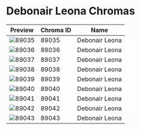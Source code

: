 # Debonair Leona Chromas

| Preview | Chroma ID | Name |
|---------|-----------|------|
| ![89035](https://raw.communitydragon.org/latest/plugins/rcp-be-lol-game-data/global/default/v1/champion-chroma-images/89/89035.png) | 89035 | Debonair Leona |
| ![89036](https://raw.communitydragon.org/latest/plugins/rcp-be-lol-game-data/global/default/v1/champion-chroma-images/89/89036.png) | 89036 | Debonair Leona |
| ![89037](https://raw.communitydragon.org/latest/plugins/rcp-be-lol-game-data/global/default/v1/champion-chroma-images/89/89037.png) | 89037 | Debonair Leona |
| ![89038](https://raw.communitydragon.org/latest/plugins/rcp-be-lol-game-data/global/default/v1/champion-chroma-images/89/89038.png) | 89038 | Debonair Leona |
| ![89039](https://raw.communitydragon.org/latest/plugins/rcp-be-lol-game-data/global/default/v1/champion-chroma-images/89/89039.png) | 89039 | Debonair Leona |
| ![89040](https://raw.communitydragon.org/latest/plugins/rcp-be-lol-game-data/global/default/v1/champion-chroma-images/89/89040.png) | 89040 | Debonair Leona |
| ![89041](https://raw.communitydragon.org/latest/plugins/rcp-be-lol-game-data/global/default/v1/champion-chroma-images/89/89041.png) | 89041 | Debonair Leona |
| ![89042](https://raw.communitydragon.org/latest/plugins/rcp-be-lol-game-data/global/default/v1/champion-chroma-images/89/89042.png) | 89042 | Debonair Leona |
| ![89043](https://raw.communitydragon.org/latest/plugins/rcp-be-lol-game-data/global/default/v1/champion-chroma-images/89/89043.png) | 89043 | Debonair Leona |
